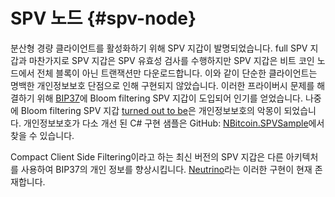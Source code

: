 # SPV 노드 {#spv-node}

분산형 경량 클라이언트를 활성화하기 위해 SPV 지갑이 발명되었습니다. 
full SPV 지갑과 마찬가지로 SPV 지갑은 SPV 유효성 검사를 수행하지만 SPV 지갑은 비트 코인 노드에서 전체 블록이 아닌 트랜잭션만 다운로드합니다. 
이와 같이 단순한 클라이언트는 명백한 개인정보보호 단점으로 인해 구현되지 않았습니다. 
이러한 프라이버시 문제를 해결하기 위해 [BIP37](https://github.com/bitcoin/bips/blob/master/bip-0037.mediawiki)에 Bloom filtering SPV 지갑이 도입되어 인기를 얻었습니다. 나중에 Bloom filtering SPV 지갑 [turned out to be](https://jonasnick.github.io/blog/2015/02/12/privacy-in-bitcoinj/)은 개인정보보호의 악몽이 되었습니다.
개인정보보호가 다소 개선 된 C# 구현 샘플은 GitHub: [NBitcoin.SPVSample](https://github.com/NicolasDorier/NBitcoin.SPVSample)에서 찾을 수 있습니다.

Compact Client Side Filtering이라고 하는 최신 버전의 SPV 지갑은 다른 아키텍처를 사용하여 BIP37의 개인 정보를 향상시킵니다. [Neutrino](https://github.com/lightninglabs/neutrino)라는 이러한 구현이 현재 존재합니다.
